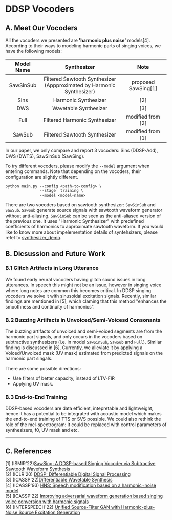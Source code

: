 # DDSP Vocoders

## A. Meet Our Vocoders
All the vocoders we presented are **'harmonic plus noise'** models[4]. According to their ways to modeling harmonic parts of singing voices, we have the following models:

|  Model Name  | Synthesizer          |   Note              |
|:------------:|:--------------------:|:-------------------:|
| SawSinSub    | Filtered Sawtooth Synthesizer </br>(Appproximated by Harmonic Synthesizer)| proposed SawSing[1]|
| Sins         | Harmonic Synthesizer            | [2] |
| DWS          | Wavetable Synthesizer           | [3]               |
| Full         | Filtered Harmonic Synthesizer   | modified from [2] |
| SawSub       | Filtered Sawtooth Synthesizer   | modified from [1]|

In our paper, we only compare and report 3 vocoders: Sins (DDSP-Add), DWS (DWTS), SawSinSub (SawSing). 

To try different vocoders, please modify the `--model` argument when entering commands. Note that depending on the vocoders, their configuration are slightly different.

```
python main.py --config <path-to-config> \
               --stage  training \
               --model <model-name>
```

There are two vocoders based on sawtooth synthesizer: `SawSinSub` and `SawSub`. `SawSub` generate source signals with sawtooth waveform generator without anti-aliasing. `SawSinSub` can be seen as the anti-aliased version of the previous one. It uses "Harmonic Synthesizer" with predefined coefficients of harmonics to approximate sawtooth waveform. If you would like to know more about impelementation details of syntehsizers, please refet to [synthesizer_demo](./synth_demo.ipynb). 

## B. Dicsussion and Future Work

### B.1 Glitch Artifacts in Long Utterance
We found early neural vocoders having glitch sound issues in long utterances. In speech this might not be an issue, however in singing voice where long notes are common this becomes critical. In DDSP singing vocoders we solve it with sinusoidal excitation signals. Recently, similar findings are mentioned in [5], which claming that this method "enhances the smoothness and continuity of harmonics". 

### B.2 Buzzing Artifacts in Unvoiced/Semi-Voicesd Consonants
The buzzing artifacts of unvoiced and semi-voiced segments are from the harmonic part signals, and only occurs in the vocoders based on subtractive synthesizers (i.e. in model `SawSinSub`, `SawSub` and `Full`). Similar finding is discussed in [6]. Currently, we alleviate it by applying a Voiced/Unvoiced mask (UV mask) estimated from predicted signals on the harmonic part singals. 

There are some possible directions:
* Use filters of better capacity, instead of LTV-FIR
* Applying UV mask. 

### B.3 End-to-End Training
DDSP-based vocoders are data efficient, intepretable and lightweight, hence it has a potential to be integrated with acoustic model which makes the end-to-end training of TTS or SVS possible. We could also rethink the role of the mel-spectrogram: It could be replaced with control parameters of synthesizers, f0, UV mask and etc.

---
## C. References
[1] (ISMIR'22)[SawSing: A DDSP-based Singing Vocoder via Subtractive Sawtooth Waveform Synthesis](./ismir_22_sawsing.pdf)  
[2] (ICLR'20) [DDSP: Differentiable Digital Signal Processing](https://openreview.net/forum?id=B1x1ma4tDr)  
[3] (ICASSP'22)[Differentiable Wavetable Synthesis](https://arxiv.org/abs/2111.10003)  
[4] (ICASSP'93) [HNS: Speech modification based on a harmonic+noise model](https://ieeexplore.ieee.org/document/319365)  
[5] (ICASSP'22) [Improving adversarial waveform generation based singing voice conversion with harmonic signals](https://arxiv.org/abs/2201.10130)  
[6] (INTERSPEECH'22) [Unified Source-Filter GAN with
Harmonic-plus-Noise Source Excitation Generation](https://arxiv.org/pdf/2205.06053.pdf)
